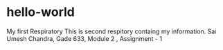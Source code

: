 # hello-world
My first Respiratory 
This is second respitory containg my information.
Sai Umesh Chandra, Gade
633, Module 2 , Assignment - 1
